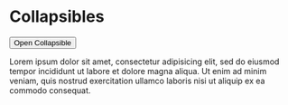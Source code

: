 <h1>Collapsibles</h1>
<button type="button" class="collapsible">Open Collapsible</button>
<div class="collapsecontent">
  <p>Lorem ipsum dolor sit amet, consectetur adipisicing elit, sed do eiusmod tempor incididunt ut labore et dolore magna aliqua. Ut enim ad minim veniam, quis nostrud exercitation ullamco laboris nisi ut aliquip ex ea commodo consequat.</p>
</div>

<script src="../scripts/collapse.js"></script>

